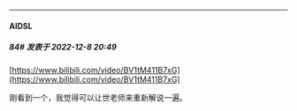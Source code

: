 

*****

####  AIDSL  
##### 84#       发表于 2022-12-8 20:49

[https://www.bilibili.com/video/BV1tM411B7xG](https://www.bilibili.com/video/BV1tM411B7xG)

刚看到一个，我觉得可以让世老师来重新解说一遍。


